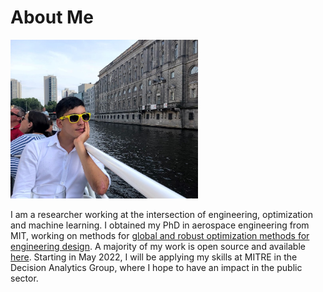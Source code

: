 # About Me

<img src="data/me-cropped.jpg" width="300">

I am a researcher working at the intersection of engineering, optimization and machine learning. I obtained my PhD in aerospace engineering from MIT, working on 
methods for [global and robust optimization methods for engineering design]({{site.url}}/data/ozturk-bozturk-PhD-AeroAstro-2022-thesis.pdf). A majority of my work is open source and available [here]({{site.url}}/research). 
Starting in May 2022, I will be applying my skills at MITRE in the Decision Analytics Group, where I hope to have an impact in the public sector. 
